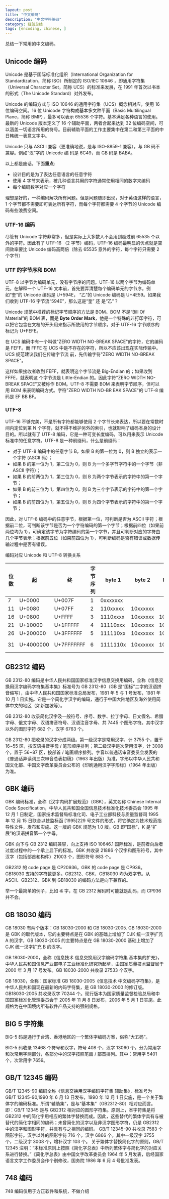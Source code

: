 ```yaml
---
layout: post
title: "中文编码"
description: "中文字符编码"
category: 经验总结
tags: [encoding, chinese, ]
---
```


总结一下常用的中文编码。

## Unicode 编码

Unicode 是基于国际标准化组织（International Organization for Standardization，简称 ISO）所制定的 ISO/IEC 10646 ，即通用字符集（Universal Character Set，简称 UCS）的标准来发展，在 1991 年首次以书本的形式（The Unicode Standard）对外发布。

Unicode 的编码方式与 ISO 10646 的通用字符集（UCS）概念相对应，使用 16 位编码空间。16 位 Unicode 字符构成基本多文种平面（Basic Multilingual Plane，简称 BMP），最多可以表示 65536 个字符。基本满足各种语言的使用。最新的 Unicode 版本定义了 16 个辅助平面，两者合起来达到 32 位编码空间，可以涵盖一切语言所用的符号。目前辅助平面的工作主要集中在第二和第三平面的中日韩统一表意文字中。

Unicode 只与 ASCI I 兼容（更准确地说，是与 ISO-8859-1 兼容），与 GB 码不兼容。例如“汉”字的 Unicode 编 码是 6C49，而 GB 码是 BABA。

以上都是废话，下面**重点**:

- 设计目的是为了表达任意语言的任意字符
- 使用 4 字节来表示，被几种语言共用的字符通常使用相同的数字来编码
- 每个编码数字对应一个字符

理想是好的，一种编码解决所有问题。但是问题随即出现，对于英语这样的语言，1 个字节都不需要即可表达所有字符，而每个字符都需要 4 个字节的 Unicode 编码有些浪费空间。

### UTF-16 编码
尽管有 Unicode 字符非常多，但是实际上大多数人不会用到超过前 65535 个以外的字符。因此有了 UTF-16 （2 字节）编码，UTF-16 编码最明显的优点就是空间效率要比 Unicode 编码高两倍（除去 65535 意外的字符，每个字符只需要 2 个字节）

### UTF 的字节序和 BOM
UTF-8 以字节为编码单元，没有字节序的问题。UTF-16 以两个字节为编码单元，在解释一个 UTF-16 文本前，首先要弄清楚每个编码单元的字节序。例如“奎”的 Unicode 编码是 U+594E， “乙”的 Unicode 编码是 U+4E59。如果我们收到 UTF-16 字节流“594E”，那么这是“奎” 还 是“乙”？

Unicode 规范中推荐的标记字节顺序的方法是 BOM。BOM 不是“Bill Of Material”的 BOM 表，而是 **Byte Order Mark**，他是一个特殊的非打印字符，可以把它包含在文档的开头用来指示所使用的字节顺序。对于 UTF-16 字节顺序的标记为 U+FEFE。

在 UCS 编码中有一个叫做"ZERO WIDTH NO-BREAK SPACE"的字符，它的编码是 FEFF。而 FFFE 在 UCS 中是不存在的字符，所以不应该出现在实际传输中。UCS 规范建议我们在传输字节流 前，先传输字符"ZERO WIDTH NO-BREAK SPACE"。

这样如果接收者收到 FEFF，就表明这个字节流是 Big-Endian 的；如果收到 FFFE，就表明这 个字节流是 Little-Endian 的。因此字符"ZERO WIDTH NO-BREAK SPACE"又被称作 BOM。UTF-8 不需要 BOM 来表明字节顺序，但可以用 BOM 来表明编码方式。字符"ZERO WIDTH NO-BR EAK SPACE"的 UTF-8 编码是 EF BB BF。

### UTF-8
UTF-16 不够完美，不是所有字符都能够使用 2 个字节长来表达，所以要在常数时间内定位到第 N 个字符，就不得不维护另外的索引，也就影响了编码本身的设计目的。所以就有了 UTF-8 编码，它是一种可变长度编码，可以用来表示 Unicode 标准中的任意字符。UTF-8 是一种前缀码，什么是前缀码：

- 对于 UTF-8 编码中的任意字节 B，如果 B 的第一位为 0，则 B 独立的表示一个字符 (ASCII 码）；
- 如果 B 的第一位为 1，第二位为 0，则 B 为一个多字节字符中的一个字节（非 ASCII 字符）；
- 如果 B 的前两位为 1，第三位为 0，则 B 为两个字节表示的字符中的第一个字节；
- 如果 B 的前三位为 1，第四位为 0，则 B 为三个字节表示的字符中的第一个字节；
- 如果 B 的前四位为 1，第五位为 0，则 B 为四个字节表示的字符中的第一个字节；

因此，对 UTF-8 编码中的任意字节，根据第一位，可判断是否为 ASCII 字符；根据前二位，可判断该字节是否为一个字符编码的第一个字节；根据前四位（如果前两位均为 1），可确定该字节为字符编码的第一个字节，并且可判断对应的字符由几个字节表示；根据前五位（如果前四位为 1），可判断编码是否有错误或数据传输过程中是否有错误。

编码对应 Unicode 和 UTF-8 转换关系

位数 | 起   | 终    | 字节序列  | byte 1   | byte 2   | byte 3   | byte 4   | byte 5   | byte 6
-----|------|-------|-----------|----------|----------|----------|----------|----------|--------
7    |U+0000|U+007F | 1         | 0xxxxxxx | ||||
11   |U+0080|U+07FF | 2         | 110xxxxx | 10xxxxxx | |||
16	 |U+0800	|U+FFFF	 |3	    |1110xxxx	|10xxxxxx	|10xxxxxx | ||
21	 |U+10000	|U+1FFFFF	|4	|11110xxx	|10xxxxxx	|10xxxxxx	|10xxxxxx | |
26	 |U+200000	|U+3FFFFFF	|5	|111110xx	|10xxxxxx	|10xxxxxx	|10xxxxxx	|10xxxxxx |
31	 |U+4000000	|U+7FFFFFFF	|6	|1111110x	|10xxxxxx	|10xxxxxx	|10xxxxxx	|10xxxxxx	10xxxxxx


## GB2312 编码

GB 2312-80 编码是中华人民共和国国家标准汉字信息交换用编码，全称《信息交换用汉字编码字符集基本集》标准号为 GB 2312-80（GB 是“国标”二字的汉语拼音缩写），由中华人民共和国国家标准总局发布，1981 年 5 与 1 号发布，1981 年 10 月 1 日实施。它是一个简化字汉字的编码，通行于中国大陆地区及海外使用简体中文的地区（如新加坡等）。

GB 2312-80 收录简化汉字及一般符号、序号、数字、拉丁字母、日文假名、希腊字母、俄文字母、汉语拼音符号、汉语注音字母、共 7445 个图形字符。其中汉字以外的图形字符 682 个，汉字 6763 个。

GB 2312-80 把收录的汉字分成两级。第一级汉字是常用汉字，计 3755 个，置于 16~55 区，按汉语拼音字母 / 笔形顺序排列；第二级汉字是次常用汉字，计 3008 个，置于 56~87 区，按部首 / 笔画顺序排列。字音以普通话审音委员会发表的《普通话异读词三次审音总表初稿》（1963 年出版）为准，字形以中华人民共和国文化部、中国文字改革委员会公布的《印刷通用汉字字形标》（1964 年出版）为准。

## GBK 编码

GBK 编码标准，全称《汉字内码扩展规范》（GBK），英文名称 Chinese Internal Code Specification，中华人民共和国全国信息技术标准化技术委员会 1995 年 12 月 1 日制定，国家技术监督局标准化司、电子工业部科技与质量监督司 1995 年 12 月 15 日联合以技监标函 [1995]229 号文件的形式，将它确定为技术规范指导性文件，发布和实施。这一版的 GBK 规范为 1.0 版。GB 即“国标”，K 是“扩展”的汉语拼音第一个字母。

GBK 向下与 GB 2312 编码兼容，向上支持 ISO 10646.1 国际标准，是前者向后者过度过程中的一个承上启下的标准。GBK 共收录 21886 个汉字和图形符号，其中汉字（包括部首和构件）21003 个，图形符号 883 个。

GB2312 的 code page 是 CP20936，GBK 的 code page 是 CP936。GB18030 支持的字符数更多。GB2312、GBK、GB18030 均为双字节。从 ASCII、GB2312、GBK 到 GB18030 的编码方法是向下兼容的。

举一个最简单的例子，比如 `祎` 字，在 GB 2312 解码时可能就是乱码，而 CP936 并不会。

## GB 18030 编码

GB 18030 有两个版本：GB 18030-2000 和 GB 18030-2005. GB 18030-2000 是 GBK 的取代版本，它的主要特点是在 GBK 的基础上增加了 CJK 统一汉字扩充 A 的汉字，GB 18030-2005 的主要特点是在 GB 18030-2000 基础上增加了 CJK 统一汉字扩充 B 的汉字。

GB 18030-2000，全称《信息技术 信息交换用汉字编码字符集 基本集的扩充》，中华人民共和国信息产业部电子工业标准化研究所起草，由国家质量技术监督局于 2000 年 3 月 17 号发布。GB 18030-2000 共收录 27533 个汉字。

GB 18030，全称：国家标准 GB 18030-2005《信息技术 中文编码字符集》，是中华人民共和国现在最新的内码字符集，是 GB 18030-2000 的修订版。GB18030-2005 共收录汉字 70244 个。现行版本为国家质量监督检验总局和中国国家标准化管理委员会于 2005 年 11 月 8 日发布，2006 年 5 月 1 日实施。此规格为在中国境内所有软件产品支持的强制规格。



## BIG 5 字符集

BIG-5 码是通行于台湾、香港地区的一个繁体字编码方案，俗称“大五码”。

BIG-5 码收录 13468 个符号和汉字，符号 408 个，汉字 13060 个，分为常用字和次常用字两部分，各部分中的汉字按照笔画 / 部首排列。其中：常用字 5401 个，次常用字 7659。

## GB/T 12345 编码

GB/T 12345-90 编码全称《信息交换用汉字编码字符集 辅助集》，标准号为 GB/T 12345-90,1990 年 6 月 13 日发布，1990 年 12 月 1 日实施，是一个关于繁体字的编码标准。所谓“辅助集”，是与“基本集”（GB2312-80）相对应而言。即：GB/T 12345 是与 GB2312 相对应的图形字符集。原则上，本字符集是将 GB2312 中的简化字用相应的繁体字替换而成。因此，这些替代的繁体字具有与被替代的简化字相同的编码；未曾简化的汉字以及非汉字图形字符，仍是 GB2312 中的汉字和图形字符，并具有与之相同的编码。
GB/T 12345-90 共收录 7583 个图形字符。汉字以外的图形字符 716 个，汉字 6866 个，其中一级汉字 3755 个，二级汉字 3008 个，增补汉字 103 个。
关于繁体字替换简化字的原则，GB/T 12345 注明：“本标准原则上按照《简化字总表》中所列繁体字与简化字的对应关系进行替换。”《简化字总表》由中国文字改革委员会 1964 年 5 月发表，后经国家语言文字工作委员会作个别修改，国务院 1986 年 6 月 4 号批准发表。

## 748 编码

748 编码仅用于方正软件和系统，不做介绍

